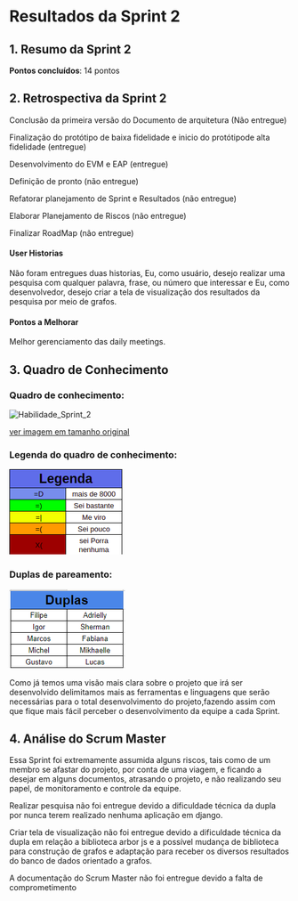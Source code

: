 # Resultados da Sprint 2

## 1. Resumo da Sprint 2

__Pontos concluídos__: 14 pontos 



## 2. Retrospectiva da Sprint 2

Conclusão da primeira versão do Documento de arquitetura (Não entregue)

Finalização do protótipo de baixa fidelidade e inicio do protótipode alta fidelidade (entregue)

Desenvolvimento do EVM e EAP (entregue)

Definição de pronto (não entregue)

Refatorar planejamento de Sprint e Resultados (não entregue)

Elaborar Planejamento de Riscos (não entregue)

Finalizar RoadMap (não entregue)

#### User Historias

Não foram entregues duas historias, Eu, como usuário, desejo realizar uma pesquisa com qualquer palavra, frase, ou número que interessar e Eu, como desenvolvedor, desejo criar a tela de visualização dos resultados da pesquisa por meio de grafos.



#### Pontos a Melhorar 
Melhor gerenciamento das daily meetings.
## 3. Quadro de Conhecimento

### Quadro de conhecimento:
![Habilidade_Sprint_2](https://fga-eps-mds.github.io/2018.2-NaturalSearch/docs/resultado_sprint/image_Sprint3/Habilidade_Sprint_2.png)

[ver imagem em tamanho original](https://fga-eps-mds.github.io/2018.2-NaturalSearch/docs/resultado_sprint/image_Sprint3/Habilidade_Sprint_2.png)

### Legenda do quadro de conhecimento:
![Legenda do quadro de conhecimento](images_resultado/legenda_sprint1.png)

### Duplas de pareamento:
![Duplas de pareamento](images_resultado/duplas_sprint2.png)

Como já temos uma visão  mais clara sobre o projeto que irá ser desenvolvido delimitamos mais as ferramentas e linguagens que serão necessárias para o total desenvolvimento do projeto,fazendo assim com que fique mais fácil perceber o desenvolvimento da equipe a cada Sprint.

## 4. Análise do Scrum Master

Essa Sprint foi extremamente assumida alguns riscos, tais como de um membro se afastar do projeto, por conta de uma viagem, e ficando a desejar em alguns documentos, atrasando o projeto, e não realizando seu papel, de monitoramento e controle da equipe.

Realizar pesquisa não foi entregue devido a dificuldade técnica da dupla por nunca terem realizado nenhuma aplicação em django.

Criar tela de visualização não foi entregue devido a dificuldade técnica da dupla em relação a biblioteca arbor js e a possível mudança de biblioteca para construção de grafos e adaptação para receber os diversos resultados do banco de dados orientado a grafos.

A documentação do Scrum Master não foi entregue devido a falta de comprometimento




